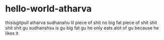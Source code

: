 # hello-world-atharva

thisisgitpull
atharva
sudhanahu lil piece of shit
no big fat piece of shit
shit shit shit gu
sudhanshsu is gu big fat gu
he only eats alot of gu because he likes it
